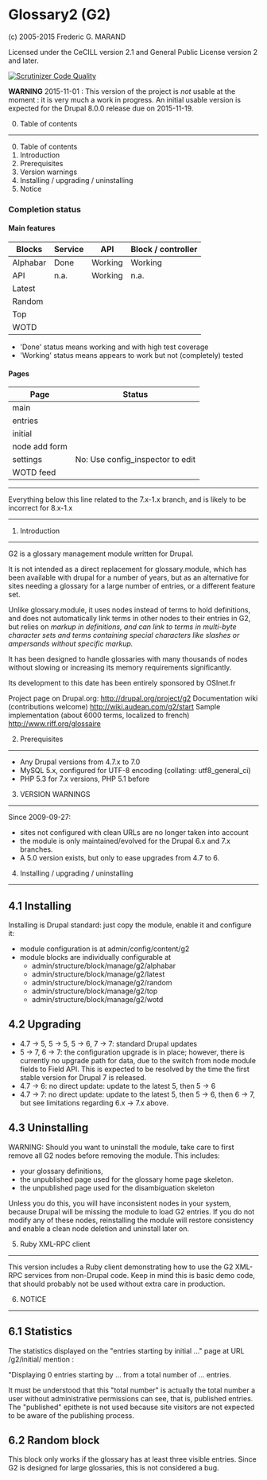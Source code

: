 Glossary2 (G2)
==============

(c) 2005-2015 Frederic G. MARAND
 
Licensed under the CeCILL version 2.1 and General Public License version 2 and later.

[![Scrutinizer Code Quality](https://scrutinizer-ci.com/g/FGM/g2/badges/quality-score.png?b=8.x-1.x)](https://scrutinizer-ci.com/g/FGM/g2/?branch=8.x-1.x)

**WARNING** 2015-11-01 : This version of the project is _not_ usable at the 
  moment : it is very much a work in progress. An initial usable version is 
  expected for the Drupal 8.0.0 release due on 2015-11-19.
  
  

0. Table of contents
--------------------

  0. Table of contents
  1. Introduction
  2. Prerequisites
  3. Version warnings
  4. Installing / upgrading / uninstalling
  5. Notice

### Completion status 
#### Main features

| Blocks    | Service     | API       | Block / controller  |
|-----------|-------------|-----------|---------------------|
| Alphabar  | Done        | Working   | Working             |
| API       | n.a.        | Working   | n.a.                |
| Latest    |             |           |                     | 
| Random    |             |           |                     | 
| Top       |             |           |                     | 
| WOTD      |             |           |                     | 

* 'Done' status means working and with high test coverage
* 'Working' status means appears to work but not (completely) tested

#### Pages

| Page          | Status
|---------------|-------------------------------------------|
| main          |
| entries       |
| initial       |
| node add form |
| settings      | No: Use config_inspector to edit
| WOTD feed     |

---

Everything below this line related to the 7.x-1.x branch, and is likely to be
incorrect for 8.x-1.x
 
---

1. Introduction
---------------

G2 is a glossary management module written for Drupal.

It is not intended as a direct replacement for glossary.module, which has been 
available with drupal for a number of years, but as an alternative for sites 
needing a glossary for a large number of entries, or a different feature set.

Unlike glossary.module, it uses nodes instead of terms to hold  definitions, and 
does not automatically link terms in other nodes to their entries in G2, but 
relies on <dfn> markup in definitions, and can link to terms in multi-byte 
character sets and terms containing special characters like slashes or 
ampersands without specific markup.

It has been designed to handle glossaries with many thousands of nodes without 
slowing or increasing its memory requirements significantly.

Its development to this date has been entirely sponsored by OSInet.fr


Project page on Drupal.org:
        http://drupal.org/project/g2
Documentation wiki (contributions welcome)
        http://wiki.audean.com/g2/start
Sample implementation (about 6000 terms, localized to french)
        http://www.riff.org/glossaire

2. Prerequisites
----------------

  * Any Drupal versions from 4.7.x to 7.0
  * MySQL 5.x, configured for UTF-8 encoding (collating: utf8_general_ci)
  * PHP 5.3 for 7.x versions, PHP 5.1 before

3. VERSION WARNINGS
-------------------

Since 2009-09-27:
- sites not configured with clean URLs are no longer taken into account
- the module is only maintained/evolved for the Drupal 6.x and 7.x branches.
- A 5.0 version exists, but only to ease upgrades from 4.7 to 6.

4. Installing / upgrading / uninstalling
----------------------------------------
4.1 Installing
--------------

Installing is Drupal standard: just copy the module, enable it and configure it:
- module configuration is at admin/config/content/g2
- module blocks are individually configurable at
  - admin/structure/block/manage/g2/alphabar
  - admin/structure/block/manage/g2/latest
  - admin/structure/block/manage/g2/random
  - admin/structure/block/manage/g2/top
  - admin/structure/block/manage/g2/wotd
  
4.2 Upgrading
-------------
 
- 4.7 -> 5, 5 -> 5, 5 -> 6, 7 -> 7: standard Drupal updates
- 5 -> 7, 6 -> 7: the configuration upgrade is in place; however, there is
  currently no upgrade path for data, due to the switch from node module fields 
  to Field API. This is expected to be resolved by the time the first stable 
  version for Drupal 7 is released.
- 4.7 -> 6: no direct update: update to the latest 5, then 5 -> 6
- 4.7 -> 7: no direct update: update to the latest 5, then 5 -> 6, then 6 -> 7, 
  but see limitations regarding 6.x -> 7.x above.

4.3 Uninstalling
----------------

WARNING: Should you want to uninstall the module, take care to first remove
all G2 nodes before removing the module. This includes:

- your glossary definitions,
- the unpublished page used for the glossary home page skeleton.
- the unpublished page used for the disambiguation skeleton

Unless you do this, you will have inconsistent nodes in your system, because
Drupal will be missing the module to load G2 entries. If you do not modify
any of these nodes, reinstalling the module will restore consistency and
enable a clean node deletion and uninstall later on.

5. Ruby XML-RPC client
----------------------

This version includes a Ruby client demonstrating how to use the G2
XML-RPC services from non-Drupal code. Keep in mind this is basic demo
code, that should probably not be used without extra care in production.

6. NOTICE
---------

6.1 Statistics
--------------

The statistics displayed on the "entries starting by initial ..." page
at URL <drupal>/g2/initial/<some initial segment> mention :

"Displaying 0 entries starting by ... from a total number of ... entries.

It must be understood that this "total number" is actually the total number
a user without administrative permissions can see, that is, published entries.
The "published" epithete is not used because site visitors are not expected
to be aware of the publishing process.

6.2 Random block
----------------

This block only works if the glossary has at least three visible entries.
Since G2 is designed for large glossaries, this is not considered a bug.
